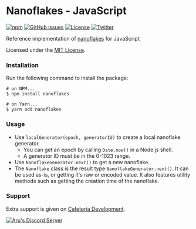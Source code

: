 # Nanoflakes - JavaScript

[![npm](https://img.shields.io/npm/v/nanoflakes)](https://www.npmjs.com/package/nanoflakes)
[![GitHub issues](https://img.shields.io/github/issues/nanoflakes/nanoflakes-js)](https://github.com/nanoflakes/nanoflakes-js/issues)
[![License](https://img.shields.io/github/license/nanoflakes/nanoflakes-js)](https://github.com/nanoflakes/nanoflakes-js/tree/master/LICENSE)
[![Twitter](https://img.shields.io/twitter/url?style=social&url=https%3A%2F%2Fgithub.com%2Fnanoflakes%2Fnanoflakes-js)](https://twitter.com/intent/tweet?text=Wow:&url=https%3A%2F%2Fgithub.com%2Fnanoflakes%2Fnanoflakes-js)

Reference implementation of [nanoflakes](https://github.com/nanoflakes/nanoflakes) for JavaScript.

Licensed under the [MIT License](https://github.com/nanoflakes/nanoflakes-java/blob/master/LICENSE).

### Installation

Run the following command to install the package:

```shell
# on NPM...
$ npm install nanoflakes

# on Yarn...
$ yarn add nanoflakes
```

### Usage

- Use `localGenerator(epoch, generatorId)` to create a local nanoflake generator.
    - You can get an epoch by calling `Date.now()` in a Node.js shell.
    - A generator ID must be in the 0-1023 range.
- Use `NanoflakeGenerator.next()` to get a new nanoflake.
- The `Nanoflake` class is the result type `NanoflakeGenerator.next()`. It can be used as-is, or getting it's raw or encoded value. It also features utility methods such as getting the creation time of the nanoflake.

### Support

Extra support is given on [Cafeteria Development](https://discord.gg/MrH5AXZABr).

[![Aru's Discord Server](https://discordapp.com/api/guilds/707435077679841350/embed.png?style=banner2)](https://discord.gg/MrH5AXZABr)
